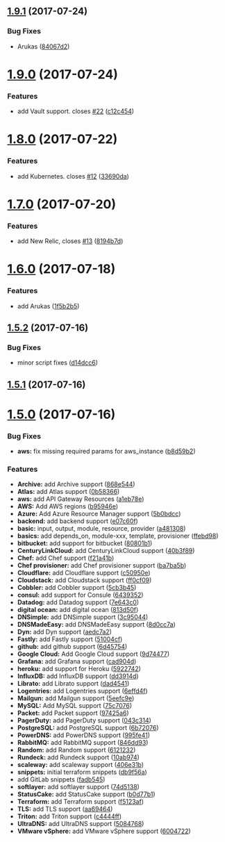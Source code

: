 <a name="1.9.1"></a>
## [1.9.1](https://github.com/rixrix/vscode-terraform-snippets/compare/v1.9.0...v1.9.1) (2017-07-24)


### Bug Fixes

* Arukas ([84067d2](https://github.com/rixrix/vscode-terraform-snippets/commit/84067d2))



<a name="1.9.0"></a>
# [1.9.0](https://github.com/rixrix/vscode-terraform-snippets/compare/v1.8.0...v1.9.0) (2017-07-24)


### Features

* add Vault support. closes [#22](https://github.com/rixrix/vscode-terraform-snippets/issues/22) ([c12c454](https://github.com/rixrix/vscode-terraform-snippets/commit/c12c454))



<a name="1.8.0"></a>
# [1.8.0](https://github.com/rixrix/vscode-terraform-snippets/compare/v1.7.0...v1.8.0) (2017-07-22)


### Features

* add Kubernetes. closes [#12](https://github.com/rixrix/vscode-terraform-snippets/issues/12) ([33690da](https://github.com/rixrix/vscode-terraform-snippets/commit/33690da))



<a name="1.7.0"></a>
# [1.7.0](https://github.com/rixrix/vscode-terraform-snippets/compare/v1.6.0...v1.7.0) (2017-07-20)


### Features

* add New Relic, closes [#13](https://github.com/rixrix/vscode-terraform-snippets/issues/13) ([8194b7d](https://github.com/rixrix/vscode-terraform-snippets/commit/8194b7d))



<a name="1.6.0"></a>
# [1.6.0](https://github.com/rixrix/vscode-terraform-snippets/compare/v1.5.2...v1.6.0) (2017-07-18)


### Features

* add Arukas ([1f5b2b5](https://github.com/rixrix/vscode-terraform-snippets/commit/1f5b2b5))



<a name="1.5.2"></a>
## [1.5.2](https://github.com/rixrix/vscode-terraform-snippets/compare/v1.5.1...v1.5.2) (2017-07-16)


### Bug Fixes

* minor script fixes ([d14dcc6](https://github.com/rixrix/vscode-terraform-snippets/commit/d14dcc6))



<a name="1.5.1"></a>
## [1.5.1](https://github.com/rixrix/vscode-terraform-snippets/compare/v1.5.0...v1.5.1) (2017-07-16)



<a name="1.5.0"></a>
# [1.5.0](https://github.com/rixrix/vscode-terraform-snippets/compare/db9f56a...v1.5.0) (2017-07-16)


### Bug Fixes

* **aws:** fix missing required params for aws_instance ([b8d59b2](https://github.com/rixrix/vscode-terraform-snippets/commit/b8d59b2))


### Features

* **Archive:** add Archive support ([868e544](https://github.com/rixrix/vscode-terraform-snippets/commit/868e544))
* **Atlas:** add Atlas support ([0b58366](https://github.com/rixrix/vscode-terraform-snippets/commit/0b58366))
* **aws:** add API Gateway Resources ([a1eb78e](https://github.com/rixrix/vscode-terraform-snippets/commit/a1eb78e))
* **AWS:** Add AWS regions ([b95946e](https://github.com/rixrix/vscode-terraform-snippets/commit/b95946e))
* **Azure:** Add Azure Resource Manager support ([5b0bdcc](https://github.com/rixrix/vscode-terraform-snippets/commit/5b0bdcc))
* **backend:** add backend support ([e07c60f](https://github.com/rixrix/vscode-terraform-snippets/commit/e07c60f))
* **basic:** input, output, module, resource, provider ([a481308](https://github.com/rixrix/vscode-terraform-snippets/commit/a481308))
* **basics:** add depends_on, module-xxx, template, provisioner ([ffebd98](https://github.com/rixrix/vscode-terraform-snippets/commit/ffebd98))
* **bitbucket:** add support for bitbucket ([80801b1](https://github.com/rixrix/vscode-terraform-snippets/commit/80801b1))
* **CenturyLinkCloud:** add CenturyLinkCloud support ([40b3f89](https://github.com/rixrix/vscode-terraform-snippets/commit/40b3f89))
* **Chef:** add Chef support ([f21a41b](https://github.com/rixrix/vscode-terraform-snippets/commit/f21a41b))
* **Chef provisioner:** add Chef provisioner support ([ba7ba5b](https://github.com/rixrix/vscode-terraform-snippets/commit/ba7ba5b))
* **Cloudflare:** add Cloudflare support ([c50950e](https://github.com/rixrix/vscode-terraform-snippets/commit/c50950e))
* **Cloudstack:** add Cloudstack support ([ff0cf09](https://github.com/rixrix/vscode-terraform-snippets/commit/ff0cf09))
* **Cobbler:** add Cobbler support ([5cb3b45](https://github.com/rixrix/vscode-terraform-snippets/commit/5cb3b45))
* **consul:** add support for Consule ([6439352](https://github.com/rixrix/vscode-terraform-snippets/commit/6439352))
* **Datadog:** add Datadog support ([7e643c0](https://github.com/rixrix/vscode-terraform-snippets/commit/7e643c0))
* **digital ocean:** add digital ocean ([813d50f](https://github.com/rixrix/vscode-terraform-snippets/commit/813d50f))
* **DNSimple:** add DNSimple support ([3c95044](https://github.com/rixrix/vscode-terraform-snippets/commit/3c95044))
* **DNSMadeEasy:** add DNSMadeEasy support ([8d0cc7a](https://github.com/rixrix/vscode-terraform-snippets/commit/8d0cc7a))
* **Dyn:** add Dyn support ([aedc7a2](https://github.com/rixrix/vscode-terraform-snippets/commit/aedc7a2))
* **Fastly:** add Fastly support ([51004cf](https://github.com/rixrix/vscode-terraform-snippets/commit/51004cf))
* **github:** add github support ([6d45754](https://github.com/rixrix/vscode-terraform-snippets/commit/6d45754))
* **Google Cloud:** Add Google Cloud support ([9d74477](https://github.com/rixrix/vscode-terraform-snippets/commit/9d74477))
* **Grafana:** add Grafana support ([cad904d](https://github.com/rixrix/vscode-terraform-snippets/commit/cad904d))
* **heroku:** add support for Heroku ([5922742](https://github.com/rixrix/vscode-terraform-snippets/commit/5922742))
* **InfluxDB:** add InfluxDB support ([dd3914d](https://github.com/rixrix/vscode-terraform-snippets/commit/dd3914d))
* **Librato:** add Librato support ([dad4541](https://github.com/rixrix/vscode-terraform-snippets/commit/dad4541))
* **Logentries:** add Logentries support ([6effd4f](https://github.com/rixrix/vscode-terraform-snippets/commit/6effd4f))
* **Mailgun:** add Mailgun support ([5eefc9e](https://github.com/rixrix/vscode-terraform-snippets/commit/5eefc9e))
* **MySQL:** Add MySQL support ([75c7076](https://github.com/rixrix/vscode-terraform-snippets/commit/75c7076))
* **Packet:** add Packet support ([97425a6](https://github.com/rixrix/vscode-terraform-snippets/commit/97425a6))
* **PagerDuty:** add PagerDuty support ([043c314](https://github.com/rixrix/vscode-terraform-snippets/commit/043c314))
* **PostgreSQL:** add PostgreSQL support ([6b72076](https://github.com/rixrix/vscode-terraform-snippets/commit/6b72076))
* **PowerDNS:** add PowerDNS support ([995fe41](https://github.com/rixrix/vscode-terraform-snippets/commit/995fe41))
* **RabbitMQ:** add RabbitMQ support ([846dd93](https://github.com/rixrix/vscode-terraform-snippets/commit/846dd93))
* **Random:** add Random support ([6121232](https://github.com/rixrix/vscode-terraform-snippets/commit/6121232))
* **Rundeck:** add Rundeck support ([10ab974](https://github.com/rixrix/vscode-terraform-snippets/commit/10ab974))
* **scaleway:** add scaleway support ([406e31b](https://github.com/rixrix/vscode-terraform-snippets/commit/406e31b))
* **snippets:** initial terraform snippets ([db9f56a](https://github.com/rixrix/vscode-terraform-snippets/commit/db9f56a))
* add GitLab snippets ([fadb545](https://github.com/rixrix/vscode-terraform-snippets/commit/fadb545))
* **softlayer:** add softlayer support ([74d5138](https://github.com/rixrix/vscode-terraform-snippets/commit/74d5138))
* **StatusCake:** add StatusCake support ([b0d77b1](https://github.com/rixrix/vscode-terraform-snippets/commit/b0d77b1))
* **Terraform:** add Terraform support ([f5123af](https://github.com/rixrix/vscode-terraform-snippets/commit/f5123af))
* **TLS:** add TLS support ([aa69464](https://github.com/rixrix/vscode-terraform-snippets/commit/aa69464))
* **Triton:** add Triton support ([c4444ff](https://github.com/rixrix/vscode-terraform-snippets/commit/c4444ff))
* **UltraDNS:** add UltraDNS support ([5084768](https://github.com/rixrix/vscode-terraform-snippets/commit/5084768))
* **VMware vSphere:** add VMware vSphere support ([6004722](https://github.com/rixrix/vscode-terraform-snippets/commit/6004722))



